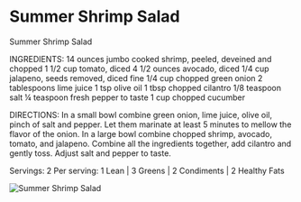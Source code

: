 # Summer Shrimp Salad

Summer Shrimp Salad 

INGREDIENTS:
14 ounces jumbo cooked shrimp, peeled, deveined and chopped
1 1/2 cup tomato, diced
4 1/2 ounces avocado, diced
1/4 cup jalapeno, seeds removed, diced fine
1/4 cup chopped green onion
2 tablespoons lime juice
1 tsp olive oil
1 tbsp chopped cilantro
1/8 teaspoon salt
¼ teaspoon fresh pepper to taste
1 cup chopped cucumber

DIRECTIONS:
In a small bowl combine green onion, lime juice, olive oil, pinch of salt and pepper. Let them marinate at least 5 minutes to mellow the flavor of the onion.
In a large bowl combine chopped shrimp, avocado, tomato, and jalapeno. Combine all the ingredients together, add cilantro and gently toss. Adjust salt and pepper to taste.

Servings: 2
Per serving: 1 Lean | 3 Greens | 2 Condiments | 2 Healthy Fats

![Summer Shrimp Salad](images/Summer%20Shrimp%20Salad.png)

